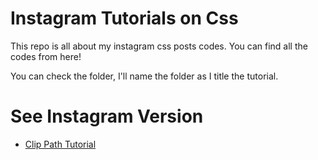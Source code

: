 # Instagram Tutorials on Css

This repo is all about my instagram css posts codes. You can find all the codes from here!

You can check the folder, I'll name the folder as I title the tutorial.

# See Instagram Version

- [Clip Path Tutorial](https://www.instagram.com/nerd_jfpb/)
